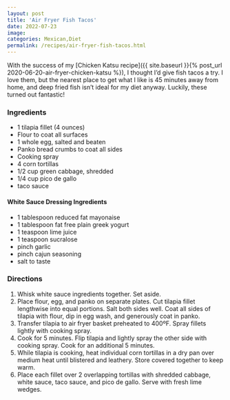 ```yaml
---
layout: post
title: 'Air Fryer Fish Tacos'
date: 2022-07-23
image:
categories: Mexican,Diet
permalink: /recipes/air-fryer-fish-tacos.html
---
```


With the success of my [Chicken Katsu recipe]({{ site.baseurl }}{% post_url 2020-06-20-air-fryer-chicken-katsu %}), I thought I’d give fish tacos a try. I love them, but the nearest place to get what I like is 45 minutes away from home, and deep fried fish isn’t ideal for my diet anyway. Luckily, these turned out fantastic!

### Ingredients

- 1 tilapia fillet (4 ounces)
- Flour to coat all surfaces
- 1 whole egg, salted and beaten
- Panko bread crumbs to coat all sides
- Cooking spray
- 4 corn tortillas
- 1/2 cup green cabbage, shredded
- 1/4 cup pico de gallo
- taco sauce

#### White Sauce Dressing Ingredients

- 1 tablespoon reduced fat mayonaise
- 1 tablespoon fat free plain greek yogurt
- 1 teaspoon lime juice
- 1 teaspoon sucralose
- pinch garlic
- pinch cajun seasoning
- salt to taste

### Directions

1. Whisk white sauce ingredients together. Set aside.
2. Place flour, egg, and panko on separate plates. Cut tilapia fillet lengthwise into equal portions. Salt both sides well. Coat all sides of tilapia with flour, dip in egg wash, and generously coat in panko.
3. Transfer tilapia to air fryer basket preheated to 400ºF. Spray fillets lightly with cooking spray.
4. Cook for 5 minutes. Flip tilapia and lightly spray the other side with cooking spray. Cook for an additional 5 minutes.
5. While tilapia is cooking, heat individual corn tortillas in a dry pan over medium heat until blistered and leathery. Store covered together to keep warm.
8. Place each fillet over 2 overlapping tortillas with shredded cabbage, white sauce, taco sauce, and pico de gallo. Serve with fresh lime wedges.